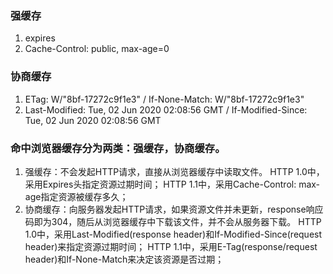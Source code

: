 ### 强缓存
1. expires
2. Cache-Control: public, max-age=0

### 协商缓存
1. ETag: W/"8bf-17272c9f1e3"  / If-None-Match: W/"8bf-17272c9f1e3"
2. Last-Modified: Tue, 02 Jun 2020 02:08:56 GMT / If-Modified-Since: Tue, 02 Jun 2020 02:08:56 GMT



### 命中浏览器缓存分为两类：强缓存，协商缓存。

1. 强缓存：不会发起HTTP请求，直接从浏览器缓存中读取文件。
	HTTP 1.0中，采用Expires头指定资源过期时间；
	HTTP 1.1中，采用Cache-Control: max-age指定资源被缓存多久；
2. 协商缓存：向服务器发起HTTP请求，如果资源文件并未更新，response响应码即为304，随后从浏览器缓存中下载该文件，并不会从服务器下载。
	HTTP 1.0中，采用Last-Modified(response header)和If-Modified-Since(request header)来指定资源过期时间；
	HTTP 1.1中，采用E-Tag(response/request header)和If-None-Match来决定该资源是否过期；
